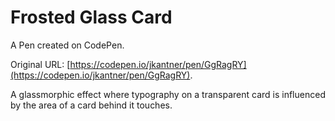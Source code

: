 # Frosted Glass Card

A Pen created on CodePen.

Original URL: [https://codepen.io/jkantner/pen/GgRagRY](https://codepen.io/jkantner/pen/GgRagRY).

A glassmorphic effect where typography on a transparent card is influenced by the area of a card behind it touches.